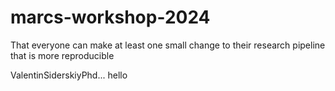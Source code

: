 # marcs-workshop-2024

That everyone can make at least one small change to their research pipeline that is more reproducible

ValentinSiderskiyPhd...
hello
